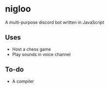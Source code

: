# nigloo
A multi-purpose discord bot written in JavaScript

## Uses
* Host a chess game
* Play sounds in voice channel

## To-do
* A compiler

